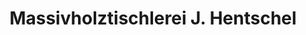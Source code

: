 ---
title: "Massivholztischlerei J. Hentschel"
url: /gleichen/massivholztischlerei-j-hentschel/
shop: Basteln
---